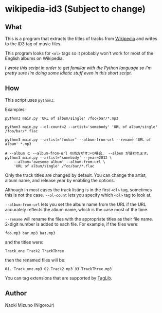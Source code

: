# wikipedia-id3 (Subject to change)

## What
This is a program that extracts the titles of tracks from
[Wikipedia](http://en.wikipedia.org) and writes to the ID3 tag of music files.

This program looks for `<ol>` tags so it probably won't work for most of the
English albums on Wikipedia.

*I wrote this script in order to get familiar with the Python language so I'm
pretty sure I'm doing some idiotic stuff even in this short script.*

## How
This script uses `python3`.

Examples:

    python3 main.py 'URL of album/single' /foo/bar/*.mp3

    python3 main.py --ol-count=2 --artist='somebody' 'URL of album/single' /foo/bar/*.flac

    python3 main.py --artist='foobar' --album-from-url --rename 'URL of album' *.mp3

    # --album と --album-from-url の両方がオンの場合、 --album が使われます。
    python3 main.py --artist='somebody' --year=2012 \
        --album='awesome album' --album-from-url \
        'URL of album/single' /foo/bar/*.flac

Only the track titles are changed by default. You can change the artist, album
name, and release year by enabling the options.

Although in most cases the track listing is in the first `<ol>` tag,
sometimes this is not the case. `--ol-count` lets you specify which
`<ol>` tag to look at.

`--album-from-url` lets you set the album name from the URL if the URL
accurately reflects the album name, which is the case most of the time.

`--rename` will rename the files with the appropriate titles as their file
name. 2-digit number is added to each file. For example, if the files were:

    foo.mp3 bar.mp3 baz.mp3

and the titles were:

    Track_one Track2 TrackThree

then the renamed files will be:

    01. Track_one.mp3 02.Track2.mp3 03.TrackThree.mp3

You can tag extensions that are supported by [TagLib](http://taglib.github.io/).

## Author
Naoki Mizuno (NigoroJr)
